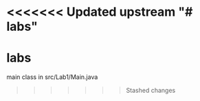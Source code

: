 <<<<<<< Updated upstream
"# labs" 
=======
# labs
main class in src/Lab1/Main.java
>>>>>>> Stashed changes
